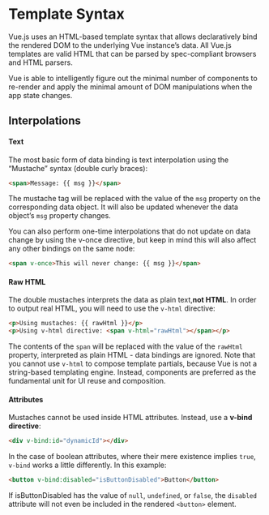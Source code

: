 # Template Syntax
Vue.js uses an HTML-based template syntax that allows declaratively bind the rendered DOM to the underlying Vue instance’s data. All Vue.js templates are valid HTML that can be parsed by spec-compliant browsers and HTML parsers.

 Vue is able to intelligently figure out the minimal number of components to re-render and apply the minimal amount of DOM manipulations when the app state changes.

## Interpolations
#### Text
The most basic form of data binding is text interpolation using the “Mustache” syntax (double curly braces):
```html
<span>Message: {{ msg }}</span>
```
The mustache tag will be replaced with the value of the `msg` property on the corresponding data object. It will also be updated whenever the data object’s `msg` property changes.

You can also perform one-time interpolations that do not update on data change by using the v-once directive, but keep in mind this will also affect any other bindings on the same node:
```HTML
<span v-once>This will never change: {{ msg }}</span>
```
#### Raw HTML
The double mustaches interprets the data as plain text,**not HTML**. In order to output real HTML, you will need to use the `v-html` directive:
```HTML
<p>Using mustaches: {{ rawHtml }}</p>
<p>Using v-html directive: <span v-html="rawHtml"></span></p>
```
The contents of the `span` will be replaced with the value of the `rawHtml` property, interpreted as plain HTML - data bindings are ignored. Note that you cannot use `v-html` to compose template partials, because Vue is not a string-based templating engine. Instead, components are preferred as the fundamental unit for UI reuse and composition.
#### Attributes
Mustaches cannot be used inside HTML attributes. Instead, use a **v-bind directive**:
```HTML
<div v-bind:id="dynamicId"></div>
```
In the case of boolean attributes, where their mere existence implies `true`, `v-bind` works a little differently. In this example:
```HTML
<button v-bind:disabled="isButtonDisabled">Button</button>
```
If isButtonDisabled has the value of `null`, `undefined`, or `false`, the `disabled` attribute will not even be included in the rendered `<button>` element.
